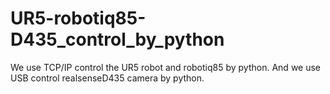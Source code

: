 # UR5-robotiq85-D435_control_by_python
We use TCP/IP control the UR5 robot and robotiq85 by python. And we use USB control realsenseD435 camera by python.
